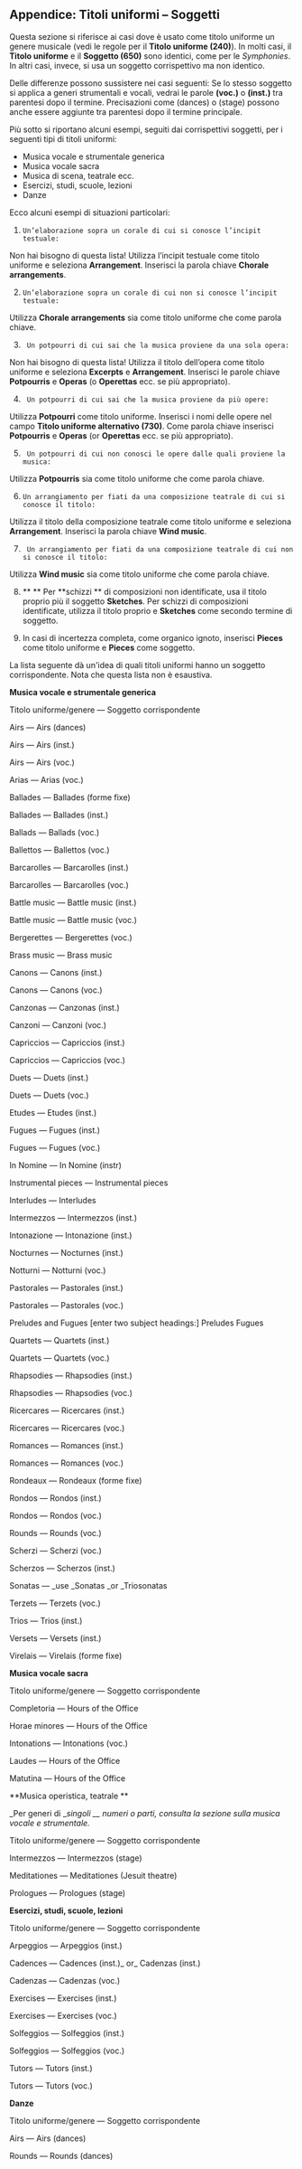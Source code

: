 ## Appendice: Titoli uniformi – Soggetti

Questa sezione si riferisce ai casi dove è usato come titolo uniforme un genere musicale (vedi le regole per il **Titolo uniforme (240)**). In molti casi, il  **Titolo uniforme** e il **Soggetto (650)** sono identici, come per le _Symphonies_. In altri casi, invece, si usa un soggetto corrispettivo ma non identico.

Delle differenze possono sussistere nei casi seguenti: Se lo stesso soggetto si applica a generi strumentali e vocali, vedrai le parole **(voc.)** o **(inst.)** tra parentesi dopo il termine. Precisazioni come (dances) o (stage) possono anche essere aggiunte tra parentesi dopo il termine principale.

Più sotto si riportano alcuni esempi, seguiti dai corrispettivi soggetti, per i seguenti tipi di titoli uniformi:

- Musica vocale e strumentale generica  
- Musica vocale sacra  
- Musica di scena, teatrale ecc.
- Esercizi, studi, scuole, lezioni
- Danze

Ecco alcuni esempi di situazioni particolari:

1.     Un’elaborazione sopra un corale di cui si conosce l’incipit testuale:  
Non hai bisogno di questa lista! Utilizza l’incipit testuale come titolo uniforme e seleziona **Arrangement**. Inserisci la parola chiave  **Chorale arrangements**.

2.     Un’elaborazione sopra un corale di cui non si conosce l’incipit testuale:  
Utilizza **Chorale arrangements** sia come titolo uniforme che come parola chiave.

3.      Un potpourri di cui sai che la musica proviene da una sola opera:  
Non hai bisogno di questa lista! Utilizza il titolo dell’opera come titolo uniforme e seleziona **Excerpts** e **Arrangement**. Inserisci le parole chiave **Potpourris** e **Operas** (o **Operettas** ecc. se più appropriato).

4.      Un potpourri di cui sai che la musica proviene da più opere:  
Utilizza **Potpourri** come titolo uniforme. Inserisci i nomi delle opere nel campo **Titolo uniforme alternativo (730)**. Come parola chiave inserisci **Potpourris** e **Operas** (or **Operettas** ecc. se più appropriato).

5.      Un potpourri di cui non conosci le opere dalle quali proviene la musica:  
Utilizza **Potpourris** sia come titolo uniforme che come parola chiave.

6.     Un arrangiamento per fiati da una composizione teatrale di cui si conosce il titolo:  
Utilizza il titolo della composizione teatrale come titolo uniforme e seleziona **Arrangement**. Inserisci la parola chiave **Wind music**.

7.      Un arrangiamento per fiati da una composizione teatrale di cui non si conosce il titolo:  
Utilizza **Wind music** sia come titolo uniforme che come parola chiave.

8. ** ** Per  **schizzi ** di composizioni non identificate, usa il titolo proprio più il soggetto **Sketches**. Per schizzi di composizioni identificate, utilizza il titolo proprio e  **Sketches**  come secondo termine di soggetto.

9.  In casi di incertezza completa, come organico ignoto, inserisci **Pieces**  come titolo uniforme e **Pieces**  come soggetto.

La lista seguente dà un'idea di quali titoli uniformi hanno un soggetto corrispondente. Nota che questa lista non è esaustiva.

**Musica vocale e strumentale generica**

Titolo uniforme/genere — Soggetto corrispondente

Airs — Airs (dances)

Airs — Airs (inst.)

Airs — Airs (voc.)

Arias — Arias (voc.)

Ballades — Ballades (forme fixe)

Ballades — Ballades (inst.)

Ballads — Ballads (voc.)

Ballettos — Ballettos (voc.)

Barcarolles — Barcarolles (inst.)

Barcarolles — Barcarolles (voc.)

Battle music — Battle music (inst.)

Battle music — Battle music (voc.)

Bergerettes — Bergerettes (voc.)

Brass music — Brass music

Canons — Canons (inst.)

Canons — Canons (voc.)

Canzonas — Canzonas (inst.)

Canzoni — Canzoni (voc.)

Capriccios — Capriccios (inst.)

Capriccios — Capriccios (voc.)

Duets — Duets (inst.)

Duets — Duets (voc.)

Etudes — Etudes (inst.)

Fugues — Fugues (inst.)

Fugues — Fugues (voc.)

In Nomine — In Nomine (instr)

Instrumental pieces — Instrumental pieces

Interludes — Interludes

Intermezzos — Intermezzos (inst.)

Intonazione — Intonazione (inst.)

Nocturnes — Nocturnes (inst.)

Notturni — Notturni (voc.)

Pastorales — Pastorales (inst.)

Pastorales — Pastorales (voc.)

Preludes and Fugues   [enter two subject headings:] Preludes Fugues

Quartets — Quartets (inst.)

Quartets — Quartets (voc.)

Rhapsodies — Rhapsodies (inst.)

Rhapsodies — Rhapsodies (voc.)

Ricercares — Ricercares (inst.)

Ricercares — Ricercares (voc.)

Romances — Romances (inst.)

Romances — Romances (voc.)

Rondeaux — Rondeaux (forme fixe)

Rondos — Rondos (inst.)

Rondos — Rondos (voc.)

Rounds — Rounds (voc.)

Scherzi — Scherzi (voc.)

Scherzos — Scherzos (inst.)

Sonatas — _use _Sonatas _or _Triosonatas

Terzets — Terzets (voc.)

Trios — Trios (inst.)

Versets — Versets (inst.)

Virelais — Virelais (forme fixe)

**Musica vocale sacra**

Titolo uniforme/genere — Soggetto corrispondente

Completoria — Hours of the Office

Horae minores — Hours of the Office

Intonations — Intonations (voc.)

Laudes — Hours of the Office

Matutina — Hours of the Office



**Musica operistica, teatrale **

_Per generi di  __singoli __ numeri o parti, consulta la sezione sulla musica vocale e strumentale._

Titolo uniforme/genere — Soggetto corrispondente

Intermezzos — Intermezzos (stage)

Meditationes — Meditationes (Jesuit theatre)

Prologues — Prologues (stage)

**Esercizi, studi, scuole, lezioni**

Titolo uniforme/genere — Soggetto corrispondente

Arpeggios — Arpeggios (inst.)

Cadences — Cadences (inst.)_ or_ Cadenzas (inst.)

Cadenzas — Cadenzas (voc.)

Exercises — Exercises (inst.)

Exercises — Exercises (voc.)

Solfeggios — Solfeggios (inst.)

Solfeggios — Solfeggios (voc.)

Tutors — Tutors (inst.)

Tutors — Tutors (voc.)

**Danze**

Titolo uniforme/genere — Soggetto corrispondente

Airs — Airs (dances)

Rounds — Rounds (dances)
